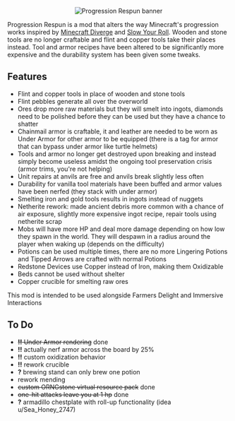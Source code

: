<center>
    <p align="center">
        <img src="banner.png" alt="Progression Respun banner"/>
    </p>
</center>

Progression Respun is a mod that alters the way Minecraft's progression works inspired by [Minecraft Diverge](https://github.com/BlueStaggo/MCDiverge) and [Slow Your Roll](https://modrinth.com/mod/slow-your-roll/). Wooden and stone tools are no longer craftable and flint and copper tools take their places instead. Tool and armor recipes have been altered to be significantly more expensive and the durability system has been given some tweaks.

## Features
- Flint and copper tools in place of wooden and stone tools
- Flint pebbles generate all over the overworld
- Ores drop more raw materials but they will smelt into ingots, diamonds need to be polished before they can be used but they have a chance to shatter
- Chainmail armor is craftable, it and leather are needed to be worn as Under Armor for other armor to be equipped (there is a tag for armor that can bypass under armor like turtle helmets)
- Tools and armor no longer get destroyed upon breaking and instead simply become useless amidst the ongoing tool preservation crisis (armor trims, you're not helping)
- Unit repairs at anvils are free and anvils break slightly less often
- Durability for vanilla tool materials have been buffed and armor values have been nerfed (they stack with under armor)
- Smelting iron and gold tools results in ingots instead of nuggets
- Netherite rework: made ancient debris more common with a chance of air exposure, slightly more expensive ingot recipe, repair tools using netherite scrap
- Mobs will have more HP and deal more damage depending on how low they spawn in the world. They will despawn in a radius around the player when waking up (depends on the difficulty)
- Potions can be used multiple times, there are no more Lingering Potions and Tipped Arrows are crafted with normal Potions
- Redstone Devices use Copper instead of Iron, making them Oxidizable
- Beds cannot be used without shelter
- Copper crucible for smelting raw ores

This mod is intended to be used alongside Farmers Delight and Immersive Interactions


## To Do

- ~~**!!** Under Armor rendering~~ done
- **!!** actually nerf armor across the board by 25%
- **!!** custom oxidization behavior
- **!!** rework crucible
- **?** brewing stand can only brew one potion
- rework mending
- ~~custom ORNGstone virtual resource pack~~ done
- ~~one-hit attacks leave you at 1 hp~~ done
- **?** armadillo chestplate with roll-up functionality (idea u/Sea_Honey_2747)